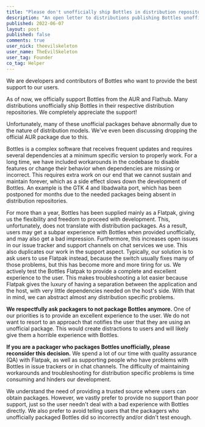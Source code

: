```yaml
---
title: "Please don't unofficially ship Bottles in distribution repositories"
description: "An open letter to distributions publishing Bottles unofficially"
published: 2022-06-07
layout: post
published: false
comments: true
user_nick: theevilskeleton
user_name: TheEvilSkeleton
user_tag: Founder
co_tag: Helper
---
```


We are developers and contributors of Bottles who want to provide the best support to our users.

As of now, we officially support Bottles from the AUR and Flathub. Many distributions unofficially ship Bottles in their respective distribution repositories. We completely appreciate the support!

Unfortunately, many of these unofficial packages behave abnormally due to the nature of distribution models. We've even been discussing dropping the official AUR package due to this.

Bottles is a complex software that receives frequent updates and requires several dependencies at a minimum specific version to properly work. For a long time, we have included workarounds in the codebase to disable features or change their behavior when dependencies are missing or incorrect. This requires extra work on our end that we cannot sustain and maintain forever, which as a side effect slows down the development of Bottles. An example is the GTK 4 and libadwaita port, which has been postponed for months due to the needed packages being absent in distribution repositories.

For more than a year, Bottles has been supplied mainly as a Flatpak, giving us the flexibility and freedom to proceed with development. This, unfortunately, does not translate with distribution packages. As a result, users may get a subpar experience with Bottles when provided unofficially, and may also get a bad impression. Furthermore, this increases open issues in our issue tracker and support channels on chat services we use. This also duplicates our work in the support aspect. Typically, our solution is to ask users to use Flatpak instead, because the switch usually fixes many of those problems, but this has become more and more tiring for us. We actively test the Bottles Flatpak to provide a complete and excellent experience to the user. This makes troubleshooting a lot easier because Flatpak gives the luxury of having a separation between the application and the host, with very little dependencies needed on the host's side. With that in mind, we can abstract almost any distribution specific problems.

**We respectfully ask packagers to not package Bottles anymore.** One of our priorities is to provide an excellent experience to the user. We do not want to resort to an approach that notifies the user that they are using an unofficial package. This would create distractions to users and will likely give them a horrible experience with Bottles.

**If you are a packager who packages Bottles unofficially, please reconsider this decision.** We spend a lot of our time with quality assurance (QA) with Flatpak, as well as supporting people who have problems with Bottles in issue trackers or in chat channels. The difficulty of maintaining workarounds and troubleshooting for distribution specific problems is time consuming and hinders our development.

We understand the need of providing a trusted source where users can obtain packages. However, we vastly prefer to provide no support than poor support, just so the user needn't deal with a bad experience with Bottles directly. We also prefer to avoid telling users that the packagers who unofficially packaged Bottles did so incorrectly and/or didn't test enough.
